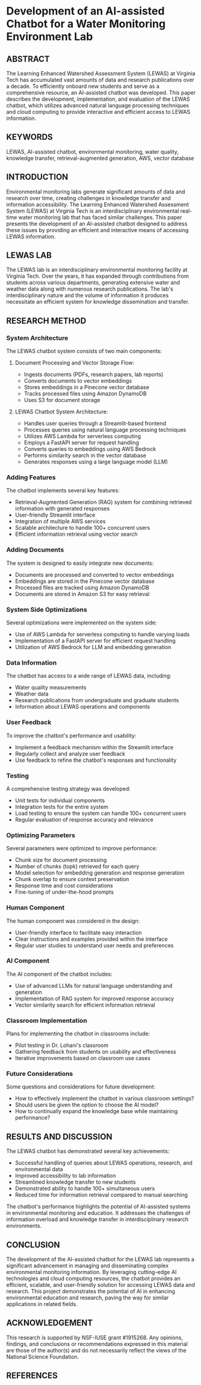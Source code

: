 # Development of an AI-assisted Chatbot for a Water Monitoring Environment Lab

## ABSTRACT

The Learning Enhanced Watershed Assessment System (LEWAS) at Virginia Tech has accumulated vast amounts of data and research publications over a decade. To efficiently onboard new students and serve as a comprehensive resource, an AI-assisted chatbot was developed. This paper describes the development, implementation, and evaluation of the LEWAS chatbot, which utilizes advanced natural language processing techniques and cloud computing to provide interactive and efficient access to LEWAS information.

## KEYWORDS

LEWAS, AI-assisted chatbot, environmental monitoring, water quality, knowledge transfer, retrieval-augmented generation, AWS, vector database

## INTRODUCTION

Environmental monitoring labs generate significant amounts of data and research over time, creating challenges in knowledge transfer and information accessibility. The Learning Enhanced Watershed Assessment System (LEWAS) at Virginia Tech is an interdisciplinary environmental real-time water monitoring lab that has faced similar challenges. This paper presents the development of an AI-assisted chatbot designed to address these issues by providing an efficient and interactive means of accessing LEWAS information.

## LEWAS LAB

The LEWAS lab is an interdisciplinary environmental monitoring facility at Virginia Tech. Over the years, it has expanded through contributions from students across various departments, generating extensive water and weather data along with numerous research publications. The lab's interdisciplinary nature and the volume of information it produces necessitate an efficient system for knowledge dissemination and transfer.

## RESEARCH METHOD

### System Architecture

The LEWAS chatbot system consists of two main components:

1. Document Processing and Vector Storage Flow:
   - Ingests documents (PDFs, research papers, lab reports)
   - Converts documents to vector embeddings
   - Stores embeddings in a Pinecone vector database
   - Tracks processed files using Amazon DynamoDB
   - Uses S3 for document storage

2. LEWAS Chatbot System Architecture:
   - Handles user queries through a Streamlit-based frontend
   - Processes queries using natural language processing techniques
   - Utilizes AWS Lambda for serverless computing
   - Employs a FastAPI server for request handling
   - Converts queries to embeddings using AWS Bedrock
   - Performs similarity search in the vector database
   - Generates responses using a large language model (LLM)

### Adding Features

The chatbot implements several key features:
- Retrieval-Augmented Generation (RAG) system for combining retrieved information with generated responses
- User-friendly Streamlit interface
- Integration of multiple AWS services
- Scalable architecture to handle 100+ concurrent users
- Efficient information retrieval using vector search

### Adding Documents

The system is designed to easily integrate new documents:
- Documents are processed and converted to vector embeddings
- Embeddings are stored in the Pinecone vector database
- Processed files are tracked using Amazon DynamoDB
- Documents are stored in Amazon S3 for easy retrieval

### System Side Optimizations

Several optimizations were implemented on the system side:
- Use of AWS Lambda for serverless computing to handle varying loads
- Implementation of a FastAPI server for efficient request handling
- Utilization of AWS Bedrock for LLM and embedding generation

### Data Information

The chatbot has access to a wide range of LEWAS data, including:
- Water quality measurements
- Weather data
- Research publications from undergraduate and graduate students
- Information about LEWAS operations and components

### User Feedback

To improve the chatbot's performance and usability:
- Implement a feedback mechanism within the Streamlit interface
- Regularly collect and analyze user feedback
- Use feedback to refine the chatbot's responses and functionality

### Testing

A comprehensive testing strategy was developed:
- Unit tests for individual components
- Integration tests for the entire system
- Load testing to ensure the system can handle 100+ concurrent users
- Regular evaluation of response accuracy and relevance

### Optimizing Parameters

Several parameters were optimized to improve performance:
- Chunk size for document processing
- Number of chunks (topk) retrieved for each query
- Model selection for embedding generation and response generation
- Chunk overlap to ensure context preservation
- Response time and cost considerations
- Fine-tuning of under-the-hood prompts

### Human Component

The human component was considered in the design:
- User-friendly interface to facilitate easy interaction
- Clear instructions and examples provided within the interface
- Regular user studies to understand user needs and preferences

### AI Component

The AI component of the chatbot includes:
- Use of advanced LLMs for natural language understanding and generation
- Implementation of RAG system for improved response accuracy
- Vector similarity search for efficient information retrieval

### Classroom Implementation

Plans for implementing the chatbot in classrooms include:
- Pilot testing in Dr. Lohani's classroom
- Gathering feedback from students on usability and effectiveness
- Iterative improvements based on classroom use cases

### Future Considerations

Some questions and considerations for future development:
- How to effectively implement the chatbot in various classroom settings?
- Should users be given the option to choose the AI model?
- How to continually expand the knowledge base while maintaining performance?

## RESULTS AND DISCUSSION

The LEWAS chatbot has demonstrated several key achievements:
- Successful handling of queries about LEWAS operations, research, and environmental data
- Improved accessibility to lab information
- Streamlined knowledge transfer to new students
- Demonstrated ability to handle 100+ simultaneous users
- Reduced time for information retrieval compared to manual searching

The chatbot's performance highlights the potential of AI-assisted systems in environmental monitoring and education. It addresses the challenges of information overload and knowledge transfer in interdisciplinary research environments.

## CONCLUSION

The development of the AI-assisted chatbot for the LEWAS lab represents a significant advancement in managing and disseminating complex environmental monitoring information. By leveraging cutting-edge AI technologies and cloud computing resources, the chatbot provides an efficient, scalable, and user-friendly solution for accessing LEWAS data and research. This project demonstrates the potential of AI in enhancing environmental education and research, paving the way for similar applications in related fields.

## ACKNOWLEDGEMENT

This research is supported by NSF-IUSE grant #1915268. Any opinions, findings, and conclusions or recommendations expressed in this material are those of the author(s) and do not necessarily reflect the views of the National Science Foundation.

## REFERENCES

